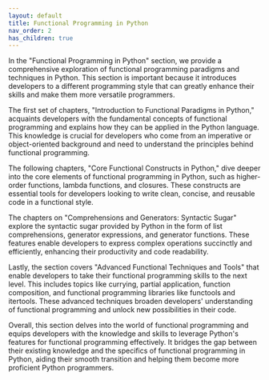 ```yaml
---
layout: default
title: Functional Programming in Python
nav_order: 2
has_children: true
---
```

In the "Functional Programming in Python" section, we provide a comprehensive exploration of functional programming paradigms and techniques in Python. This section is important because it introduces developers to a different programming style that can greatly enhance their skills and make them more versatile programmers.

The first set of chapters, "Introduction to Functional Paradigms in Python," acquaints developers with the fundamental concepts of functional programming and explains how they can be applied in the Python language. This knowledge is crucial for developers who come from an imperative or object-oriented background and need to understand the principles behind functional programming.

The following chapters, "Core Functional Constructs in Python," dive deeper into the core elements of functional programming in Python, such as higher-order functions, lambda functions, and closures. These constructs are essential tools for developers looking to write clean, concise, and reusable code in a functional style.

The chapters on "Comprehensions and Generators: Syntactic Sugar" explore the syntactic sugar provided by Python in the form of list comprehensions, generator expressions, and generator functions. These features enable developers to express complex operations succinctly and efficiently, enhancing their productivity and code readability.

Lastly, the section covers "Advanced Functional Techniques and Tools" that enable developers to take their functional programming skills to the next level. This includes topics like currying, partial application, function composition, and functional programming libraries like functools and itertools. These advanced techniques broaden developers' understanding of functional programming and unlock new possibilities in their code.

Overall, this section delves into the world of functional programming and equips developers with the knowledge and skills to leverage Python's features for functional programming effectively. It bridges the gap between their existing knowledge and the specifics of functional programming in Python, aiding their smooth transition and helping them become more proficient Python programmers.